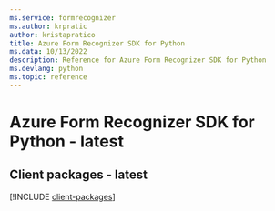 ```yaml
---
ms.service: formrecognizer
ms.author: krpratic
author: kristapratico
title: Azure Form Recognizer SDK for Python
ms.data: 10/13/2022
description: Reference for Azure Form Recognizer SDK for Python
ms.devlang: python
ms.topic: reference
---
```

# Azure Form Recognizer SDK for Python - latest

## Client packages - latest
[!INCLUDE [client-packages](form-recognizer-client-index.md)]